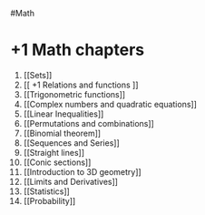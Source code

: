 #Math 
# +1 Math chapters 
1. [[Sets]]
2. [[ +1 Relations and functions ]]
3. [[Trigonometric functions]]
4. [[Complex numbers and quadratic equations]]
5. [[Linear Inequalities]]
6. [[Permutations and combinations]]
7. [[Binomial theorem]]
8. [[Sequences and Series]]
9. [[Straight lines]]
10. [[Conic sections]]
11. [[Introduction to 3D geometry]]
12. [[Limits and Derivatives]]
13. [[Statistics]]
14. [[Probability]]